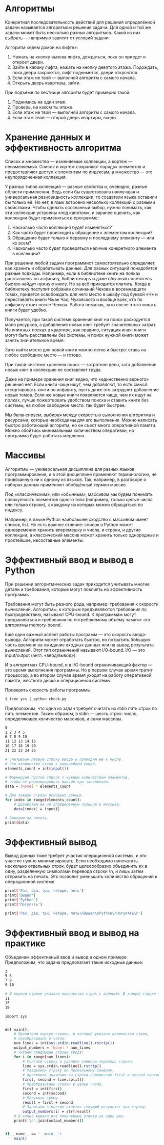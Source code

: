 # Алгоритмы

Конкретная последовательность действий для решения определённой задачи называется алгоритмом решения задачи. Для одной и той же задачи может быть несколько разных алгоритмов. Какой из них выбрать — напрямую зависит от условий задачи.

Алгоритм «едем домой на лифте»:
1. Нажать на кнопку вызова лифта, дождаться, пока он приедет и откроет двери.
2. Зайти в кабину лифта, нажать на кнопку девятого этажа. Подождать, пока двери закроются, лифт поднимется, двери откроются.
3. Если этаж не твой — выполняй алгоритм с самого начала.
4. Открыть дверь квартиры, зайти.


При подъёме по лестнице алгоритм будет примерно такой:
1. Поднимись на один этаж.
2. Проверь, на каком ты этаже.
 1. Если этаж не твой — выполняй алгоритм с самого начала.
 2. Если этаж твой — открой дверь квартиры, входи.



# Хранение данных и эффективность алгоритма
Список и множество — изменяемые коллекции, а кортеж — неизменяемый. Список и кортеж сохраняют порядок элементов и предоставляют доступ к элементам по индексам, а множество — это неупорядоченная коллекция. 

У разных типов коллекций — разные свойства и, очевидно, разные области применения. Ведь если бы существовала наилучшая и универсальная разновидность коллекции, то создатели языка оставили бы только её. Но нет, в язык встроено несколько коллекций с разными свойствами.
Чтобы сделать осознанный выбор, нужно понимать, как эти коллекции устроены «под капотом», и заранее оценить, как коллекции будут применяться в программе:
1. Насколько часто коллекция будет изменяться?
2. Как часто будет происходить обращение к элементам коллекции?
3. Обращение будет только к первому и последнему элементу — или ко всем?
4. Насколько часто будет проверяться наличие конкретного элемента в коллекции?

При решении любой задачи программист самостоятельно определяет, как хранить и обрабатывать данные. Для разных ситуаций понадобятся разные подходы.
Например, если в библиотеке книги на полках расставлены по алфавиту, библиотекарь и даже обычный посетитель быстро найдут нужную книгу.
Но за всё приходится платить. Когда в библиотеку поступит собрание сочинений Чехова в восемнадцати томах, придётся освобождать для него место в шкафу под буквой «Ч» и переставлять книги Чжан Чао, Чуковского и вообще всех, кто по алфавиту стоит после Чехова. Работа немалая, зато после этого искать книги будет удобно.

Получается, при такой системе хранения книг на поиск расходуется мало ресурсов, а добавление новых книг требует значительных затрат.
На книжных полках в квартире, как правило, ситуация иная: книги могут быть расставлены без системы, и поиск нужной книги может занять значительное время.

Зато найти место для новой книги можно легко и быстро: ставь на любое свободное место — и готово.

При такой системе хранения поиск — затратное дело, зато добавление новых книг в коллекцию не составляет труда.

Даже на примере хранения книг видно, что «единственно верного» решения нет. Если книги чаще ищут, чем добавляют, то есть смысл отсортировать книги по алфавиту, пусть даже это затруднит добавление новых томов. Если же новые книги появляются чаще, чем их ищут на полках, лучше пожертвовать удобством поиска и ставить книги без системы, на любое свободное место: так будет быстрее.

Мы балансируем, выбирая между скоростью выполнения алгоритма и ресурсами, которые необходимы для его выполнения. Можно написать быстро работающий алгоритм, но он съест много оперативной памяти. Можно обойтись минимальным количеством оперативки, но программа будет работать медленно.


# Массивы
Алгоритмы — универсальная дисциплина для разных языков программирования, и в этой дисциплине применяют терминологию, не привязанную ни к одному из языков. Так, например, в разговоре о наборах данных применяют обобщённый термин массив

Под «классическим», или «обычным», массивом мы будем понимать совокупность элементов одного типа (например, только целые числа или только строки), к каждому из которых можно обращаться по индексу.

Например, в языке Python наибольшее сходство с массивом имеет список, list. Но есть важное отличие: список в Python может одновременно хранить вперемешку и числа, и строки, и другие коллекции, а классический массив может хранить только однородные и простейшие, несоставные элементы.


# Эффективный ввод и вывод в Python
При решении алгоритмических задач приходится учитывать многие детали и требования, которые могут повлиять на эффективность программы.

Требования могут быть разного рода, например: требования к скорости вычислений. Алгоритмы, к которым предъявляются требования по быстродействию, называют CPU-bound. К программам могут предъявляться и требования по потребляемому объёму памяти: это алгоритмы memory-bound. 

Ещё один важный аспект работы программ — это скорость ввода-вывода. Алгоритм может отработать быстро, но потратить бо́льшую часть времени на ожидание входных данных или на вывод результата вычислений. Этот тип ограничений называют I/O-bound. I/O — это input/output (англ. «ввод/вывод»).

И в алгоритмах CPU-bound, и в I/O-bound ограничивающий фактор — это время выполнения программы. Но в первом случае время тратит процессор, а во втором случае время уходит на работу оперативной памяти, жёсткого диска и операционной системы.

Проверить скорость работы программы
```bash 
$ time yes | python check.py
```

Предположим, что одна из задач требует считать из stdin пять строк по пять элементов. Таким образом, в stdin — шесть строк: число, определяющее количество массивов, и сами массивы.

```bash
5
1 2 3 4 5
6 7 8 9 10
11 12 13 14 15
16 17 18 19 20
21 22 23 24 25
```

```bash
# Считываем первую строку ввода и приводим её к числу.
# Это количество строк в дальнейшем вводе.
elements_count = int(input())

# Формируем пустой список с нужным количеством элементов,
# чтобы не реаллоцировать массив при заполнении.
data = [None] * elements_count

# Для каждой строки исходных данных.
for index in range(elements_count):
    # Добавляем её на определённую позицию в массиве.
    data[index] = input()

# Выводим на печать.
print(data) 
```


# Эффективный вывод
Вывод данных тоже требует участия операционной системы, и это участие нужно минимизировать. Если необходимо напечатать несколько отдельных строк, будет целесообразно объединить их в одну, разделённую символами перевода строки \n, и лишь затем отправить на печать. Это позволит уменьшить количество обращений к операционной системе.

```bash
print('Раз, два, три, четыре, пять')
print('Вышел')
print('Python')
print('Погулять')
```

```bash
print('Раз, два, три, четыре, пять\nВышел\nPython\nПогулять\n') 
```

# Эффективный ввод и вывод на практике
Объединим эффективный ввод и вывод в одном примере. Предположим, что задача предполагает такие исходные данные:
```bash
3
5 6
7 8
9 10 

# В первой строке указано количество строк с данными. В каждой строке — пара чисел, которые надо сложить. Результат надо вывести в таком виде:
11
15
19 
```
```bash
import sys


def main():
    # Прочитали первую строку, в которой указано количество строк,
    # преобразовали в число:
    num_lines = int(sys.stdin.readline().rstrip())  
    output_numbers = [None] * num_lines
    # Читаем следующие строки ввода:
    for i in range(num_lines):
        # Считали строку и удалили символы перевода строки.
        line = sys.stdin.readline().rstrip()
        # Разделили строку по пробельному символу,        
        # присвоили значения из строки переменным first и second соответственно.
        first, second = line.split()  
        # Преобразовали строки в целые числа.
        first = int(first)  
        second = int(second)
        # Получили сумму.
        result = first + second  
        # Записали в массив ответов текущий результат как строку.
        output_numbers[i] = str(result)
    # В конце вывели все полученные ответы за один раз.
    print('\n'.join(output_numbers)) 


if __name__ == '__main__':
    main() 
```